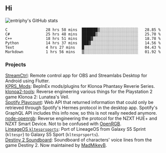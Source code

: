 ## Hi
![entriphy's GitHub stats](https://github-readme-stats.vercel.app/api?username=entriphy&show_icons=true&title_color=2196F3&bg_color=212121&text_color=FAFAFA&hide_border=true)
<!--START_SECTION:waka-->

```text
C                 28 hrs 58 mins  ███████▒░░░░░░░░░░░░░░░░░   28.85 %
C#                25 hrs 48 mins  ██████▒░░░░░░░░░░░░░░░░░░   25.70 %
C++               18 hrs 51 mins  ████▓░░░░░░░░░░░░░░░░░░░░   18.78 %
Python            14 hrs 37 mins  ███▓░░░░░░░░░░░░░░░░░░░░░   14.56 %
Text              4 hrs 27 mins   █░░░░░░░░░░░░░░░░░░░░░░░░   04.43 %
Markdown          1 hrs 56 mins   ▒░░░░░░░░░░░░░░░░░░░░░░░░   01.92 %
```

<!--END_SECTION:waka-->
### Projects
[StreamCtrl](https://play.google.com/store/apps/details?id=dev.t4ils.obs_remote): Remote control app for OBS and Streamlabs Desktop for Android using Flutter.<br>
[KPRS_Mods](https://github.com/entriphy/KPRS_Mods): BepInEx mods/plugins for Klonoa Phantasy Reverie Series.<br>
[klonoa2-tools](https://github.com/entriphy/klonoa2-tools): Reverse engineering various things for the Playstation 2 game Klonoa 2: Lunatea's Veil.<br>
[Spotify Playcount](https://github.com/entriphy/sp-playcount-librespot): Web API that returned information that could only be retrieved through Spotify's Hermes protocol in the desktop app. Spotify's GraphQL API includes this info now, so this is not really needed anymore.<br>
[node-openrgb](https://github.com/entriphy/node-openrgb): Reverse engineering the protocol for the NZXT HUE+ and NZXT Smart Device. Not to be confused with [OpenRGB](https://gitlab.com/CalcProgrammer1/OpenRGB).<br>
[LineageOS `kltesprsports`](https://github.com/entriphy/android_device_samsung_kltesprsports): Port of LineageOS from Galaxy S5 Sprint (`kltespr`) to Galaxy S5 Sport (`kltesprsports`).<br>
[Destiny 2 Soundboard](https://github.com/entriphy/Destiny2-Soundboard): Soundboard of characters' voice lines from the game Destiny 2. Now maintained by [MadMikeyB](https://github.com/MadMikeyB/Destiny2-Soundboard).
